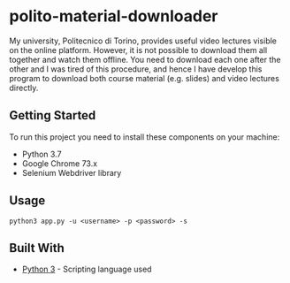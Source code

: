 # polito-material-downloader

My university, Politecnico di Torino, provides useful video lectures visible on the online platform. However, it is not possible to download them all together and watch them offline. You need to download each one after the other and I was tired of this procedure, and hence I have develop this program to download both course material (e.g. slides) and video lectures directly.

## Getting Started

To run this project you need to install these components on your machine:
* Python 3.7
* Google Chrome 73.x
* Selenium Webdriver library


## Usage

```
python3 app.py -u <username> -p <password> -s
```

## Built With

* [Python 3](https://docs.python.org/3/) - Scripting language used
